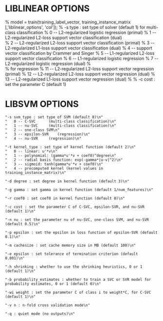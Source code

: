 # LIBLINEAR OPTIONS

% model = train(training_label_vector, training_instance_matrix [,'liblinear_options', 'col']);
% 	-s type : set type of solver (default 1) for multi-class classification
% 		 0 -- L2-regularized logistic regression (primal)
% 		 1 -- L2-regularized L2-loss support vector classification (dual)	
% 		 2 -- L2-regularized L2-loss support vector classification (primal)
% 		 3 -- L2-regularized L1-loss support vector classification (dual)
% 		 4 -- support vector classification by Crammer and Singer
% 		 5 -- L1-regularized L2-loss support vector classification
% 		 6 -- L1-regularized logistic regression
% 		 7 -- L2-regularized logistic regression (dual)
% 	  
%     for regression
% 		11 -- L2-regularized L2-loss support vector regression (primal)
% 		12 -- L2-regularized L2-loss support vector regression (dual)
% 		13 -- L2-regularized L1-loss support vector regression (dual)
% 
% 	-c cost : set the parameter C (default 1)


# LIBSVM OPTIONS
	
	"-s svm_type : set type of SVM (default 0)\n"
	"	0 -- C-SVC		(multi-class classification)\n"
	"	1 -- nu-SVC		(multi-class classification)\n"
	"	2 -- one-class SVM\n"
	"	3 -- epsilon-SVR	(regression)\n"
	"	4 -- nu-SVR		(regression)\n"
	
	"-t kernel_type : set type of kernel function (default 2)\n"
	"	0 -- linear: u'*v\n"
	"	1 -- polynomial: (gamma*u'*v + coef0)^degree\n"
	"	2 -- radial basis function: exp(-gamma*|u-v|^2)\n"
	"	3 -- sigmoid: tanh(gamma*u'*v + coef0)\n"
	"	4 -- precomputed kernel (kernel values in training_instance_matrix)\n"
	
	"-d degree : set degree in kernel function (default 3)\n"
	
	"-g gamma : set gamma in kernel function (default 1/num_features)\n"
	
	"-r coef0 : set coef0 in kernel function (default 0)\n"
	
	"-c cost : set the parameter C of C-SVC, epsilon-SVR, and nu-SVR (default 1)\n"
	
	"-n nu : set the parameter nu of nu-SVC, one-class SVM, and nu-SVR (default 0.5)\n"
	
	"-p epsilon : set the epsilon in loss function of epsilon-SVR (default 0.1)\n"
	
	"-m cachesize : set cache memory size in MB (default 100)\n"
	
	"-e epsilon : set tolerance of termination criterion (default 0.001)\n"
	
	"-h shrinking : whether to use the shrinking heuristics, 0 or 1 (default 1)\n"
	
	"-b probability_estimates : whether to train a SVC or SVR model for probability estimates, 0 or 1 (default 0)\n"
	
	"-wi weight : set the parameter C of class i to weight*C, for C-SVC (default 1)\n"
	
	"-v n : n-fold cross validation mode\n"
	
	"-q : quiet mode (no outputs)\n"
